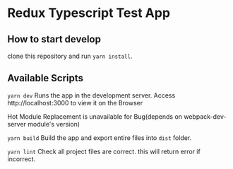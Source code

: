 # Redux Typescript Test App

## How to start develop

clone this repository and run `yarn install`.

## Available Scripts

`yarn dev`
Runs the app in the development server.
Access http://localhost:3000 to view it on the Browser

Hot Module Replacement is unavailable for Bug(depends on webpack-dev-server module's version)

`yarn build`
Build the app and export entire files into `dist` folder.

`yarn lint`
Check all project files are correct. this will return error if incorrect.
